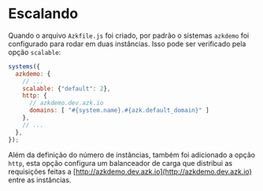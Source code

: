 # Escalando

Quando o arquivo `Azkfile.js` foi criado, por padrão o sistemas `azkdemo` foi configurado para rodar em duas instâncias. Isso pode ser verificado pela opção `scalable`:

```js
systems({
  azkdemo: {
    // ...
    scalable: {"default": 2},
    http: {
      // azkdemo.dev.azk.io
      domains: [ "#{system.name}.#{azk.default_domain}" ]
    },
    // ...
  },
});
```

Além da definição do número de instâncias, também foi adicionado a opção `http`, esta opção configura um balanceador de carga que distribui as requisições feitas a [http://azkdemo.dev.azk.io](http://azkdemo.dev.azk.io) entre as instâncias.

